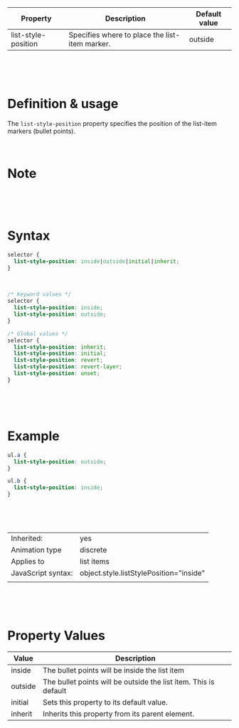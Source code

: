 | Property            | Description                                    | Default value |
| ------------------- | ---------------------------------------------- | ------------- |
| list-style-position | Specifies where to place the list-item marker. | outside       |

&nbsp;

&nbsp;

# Definition & usage

The `list-style-position` property specifies the position of the list-item markers (bullet points).

&nbsp;

# Note

&nbsp;

&nbsp;

# Syntax

```css
selector {
  list-style-position: inside|outside|initial|inherit;
}
```

&nbsp;

```css
/* Keyword values */
selector {
  list-style-position: inside;
  list-style-position: outside;
}

/* Global values */
selector {
  list-style-position: inherit;
  list-style-position: initial;
  list-style-position: revert;
  list-style-position: revert-layer;
  list-style-position: unset;
}
```

&nbsp;

&nbsp;

# Example

```css
ul.a {
  list-style-position: outside;
}

ul.b {
  list-style-position: inside;
}
```

&nbsp;

&nbsp;

|                    |                                         |
| ------------------ | --------------------------------------- |
| Inherited:         | yes                                     |
| Animation type     | discrete                                |
| Applies to         | list items                              |
| JavaScript syntax: | object.style.listStylePosition="inside" |
|                    |                                         |

&nbsp;

&nbsp;

# Property Values

| Value   | Description                                                      |
| ------- | ---------------------------------------------------------------- |
| inside  | The bullet points will be inside the list item                   |
| outside | The bullet points will be outside the list item. This is default |
| initial | Sets this property to its default value.                         |
| inherit | Inherits this property from its parent element.                  |
